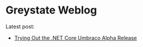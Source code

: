 Greystate Weblog
================

Latest post:

- [Trying Out the .NET Core Umbraco Alpha Release](/log/2020/09/04/umbraco-net-core-alpha/)

<data data-slug="log"></data>
